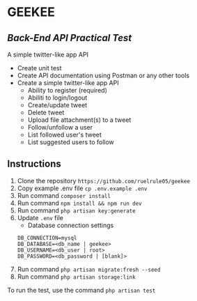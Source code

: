 # GEEKEE
## _Back-End API Practical Test_


A simple twitter-like app API

- Create unit test
- Create API documentation using Postman or any other tools
- Create a simple twitter-like app API
   - Ability to register (required)
   - Abiliti to login/logout
   - Create/update tweet
   - Delete tweet
   - Upload file attachment(s) to a tweet
   - Follow/unfollow a user
   - List followed user's tweet
   - List suggested users to follow

## Instructions

1. Clone the repository ```https://github.com/ruelrule05/geekee```
2. Copy example .env file ```cp .env.example .env```
3. Run command ```composer install```
4. Run command ```npm install && npm run dev```
5. Run command ```php artisan key:generate```
6. Update ```.env``` file
   - Database connection settings
   ```
   DB_CONNECTION=mysql
   DB_DATABASE=<db_name | geekee>
   DB_USERNAME=<db_user | root>
   DB_PASSWORD=<db_password | [blank]>
   ```
7. Run command ```php artisan migrate:fresh --seed```
8. Run command ```php artisan storage:link```

To run the test, use the command
```php artisan test```